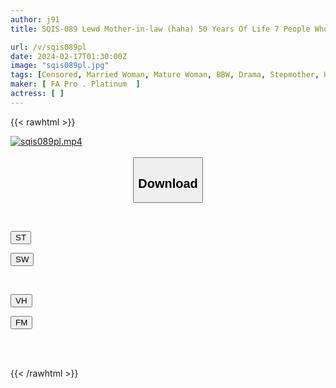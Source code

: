 ```yaml
---
author: j91
title: SQIS-089 Lewd Mother-in-law (haha) 50 Years Of Life 7 People Who Will Fuck Even If They Fall Into Hell

url: /v/sqis089pl
date: 2024-02-17T01:30:00Z
image: "sqis089pl.jpg"
tags: [Censored, Married Woman, Mature Woman, BBW, Drama, Stepmother, Huge Butt	]
maker: [ FA Pro . Platinum  ]
actress: [ ]
---
```



{{< rawhtml >}}

<div class="video" data-videoid="pYBj8JQ1jatr884">
    <a href="javascript:;">
        <img src="/v/sqis089pl/sqis089pl.jpg" width="WIDTH" height="HEIGHT" alt="sqis089pl.mp4" loading="lazy">
    </a>
</div>

<script type="text/javascript" src="https://j91.asia/asset/on-demand-st.js"></script>

<br>
  <link rel="stylesheet" href="https://j91.asia/asset/bs5.css">
  
  <center>
  <button class="btn btn-primary" type="button" data-bs-toggle="collapse" data-bs-target=".multi-collapse" aria-expanded="false" aria-controls="multiCollapseExample1 multiCollapseExample2"><h2>Download</h2></button></center>
</p>
<div class="row">
  <div class="col">
    <div class="collapse multi-collapse" id="multiCollapseExample1">
      <div class="card card-body">
	      	      <br>
<div class="buttons">  
<p><a href="https://streamtape.to/v/pYBj8JQ1jatr884" target="_blank"><button class="btn-hover color-3"><i class="fa fa-download"></i> ST</button></a></p>
<p><a href="https://cdnwish.com/bn8yxsmsvh7s" target="_blank"><button class="btn-hover color-2"><i class="fa fa-download"></i> SW</button></a></p></div>
    </div>
  </div>
</div>
  <div class="col">
    <div class="collapse multi-collapse" id="multiCollapseExample2">
      <div class="card card-body">
	      <br>
<div class="buttons">
<p><a href="https://vidhidepro.com/f/quny7q7v2zlq"><button class="btn-hover color-9"><i class="fa fa-download"></i> VH</button></a></p>
<p><a href="https://filemoon.sx/d/89jslgv7wh9s"><button class="btn-hover color-8"><i class="fa fa-download"></i> FM</button></a></p></div>
<br><br>
      </div>
    </div>
  </div>
</div>

{{< /rawhtml >}}